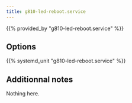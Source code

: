 ```yaml
---
title: g810-led-reboot.service
---
```


{{% provided_by "g810-led-reboot.service" %}}

## Options

{{% systemd_unit "g810-led-reboot.service" %}}

## Additionnal notes

Nothing here.